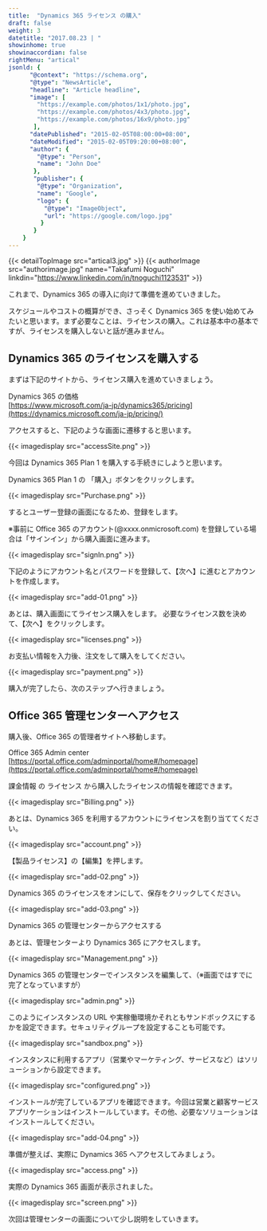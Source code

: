 ```yaml
---
title:  "Dynamics 365 ライセンス の購入"
draft: false
weight: 3
datetitle: "2017.08.23 | "
showinhome: true
showinaccordian: false
rightMenu: "artical"
jsonld: {
      "@context": "https://schema.org",
      "@type": "NewsArticle",
      "headline": "Article headline",
      "image": [
        "https://example.com/photos/1x1/photo.jpg",
        "https://example.com/photos/4x3/photo.jpg",
        "https://example.com/photos/16x9/photo.jpg"
       ],
      "datePublished": "2015-02-05T08:00:00+08:00",
      "dateModified": "2015-02-05T09:20:00+08:00",
      "author": {
        "@type": "Person",
        "name": "John Doe"
       },
       "publisher": {
        "@type": "Organization",
        "name": "Google",
        "logo": {
          "@type": "ImageObject",
          "url": "https://google.com/logo.jpg"
         }
       }
    }
---
```

{{< detailTopImage src="artical3.jpg" >}}
{{< authorImage src="authorimage.jpg" name="Takafumi Noguchi" linkdin="https://www.linkedin.com/in/tnoguchi1123531" >}}
<!-- Intro  -->
これまで、Dynamics 365 の導入に向けて準備を進めていきました。

スケジュールやコストの概算ができ、さっそく Dynamics 365 を使い始めてみたいと思います。まず必要なことは、ライセンスの購入。これは基本中の基本ですが、ライセンスを購入しないと話が進みません。


## Dynamics 365 のライセンスを購入する
まずは下記のサイトから、ライセンス購入を進めていきましょう。

Dynamics 365 の価格     
[https://www.microsoft.com/ja-jp/dynamics365/pricing](https://dynamics.microsoft.com/ja-jp/pricing/)

アクセスすると、下記のような画面に遷移すると思います。

<!-- Image= accessSite.png -->
{{< imagedisplay src="accessSite.png" >}}


今回は Dynamics 365 Plan 1 を購入する手続きにしようと思います。

Dynamics 365 Plan 1 の 「購入」ボタンをクリックします。

<!-- Image= Purchase.png -->
{{< imagedisplay src="Purchase.png" >}}

するとユーザー登録の画面になるため、登録をします。

※事前に Office 365 のアカウント(@xxxx.onmicrosoft.com) を登録している場合は「サインイン」から購入画面に進みます。

<!-- Image= signIn.png -->
{{< imagedisplay src="signIn.png" >}}

下記のようにアカウント名とパスワードを登録して、【次へ】に進むとアカウントを作成します。
<!-- Image= add-01.png -->
{{< imagedisplay src="add-01.png" >}}


あとは、購入画面にてライセンス購入をします。
必要なライセンス数を決めて、【次へ】をクリックします。

<!-- Image= licenses.png -->
{{< imagedisplay src="licenses.png" >}}

お支払い情報を入力後、注文をして購入をしてください。
<!-- Image= payment.png -->
{{< imagedisplay src="payment.png" >}}


購入が完了したら、次のステップへ行きましょう。

## Office 365 管理センターへアクセス
購入後、Office 365 の管理者サイトへ移動します。

Office 365 Admin center    
[https://portal.office.com/adminportal/home#/homepage](https://portal.office.com/adminportal/home#/homepage)

課金情報 の ライセンス から購入したライセンスの情報を確認できます。
<!-- Image= Billing.png -->
{{< imagedisplay src="Billing.png" >}}


あとは、Dynamics 365 を利用するアカウントにライセンスを割り当ててください。
<!-- Image= account.png -->
{{< imagedisplay src="account.png" >}}


【製品ライセンス】の【編集】を押します。
<!-- Image= add-02.png -->
{{< imagedisplay src="add-02.png" >}}


Dynamics 365 のライセンスをオンにして、保存をクリックしてください。
<!-- Image= add-03.png -->
{{< imagedisplay src="add-03.png" >}}


Dynamics 365 の管理センターからアクセスする

あとは、管理センターより Dynamics 365 にアクセスします。
<!-- Image= Management.png -->
{{< imagedisplay src="Management.png" >}}


Dynamics 365 の管理センターでインスタンスを編集して、（※画面ではすでに完了となっていますが）
<!-- Imnage= admin.png -->
{{< imagedisplay src="admin.png" >}}


このようにインスタンスの URL や実稼働環境かそれともサンドボックスにするかを設定できます。セキュリティグループを設定することも可能です。
<!-- Image= sandbox.png -->
{{< imagedisplay src="sandbox.png" >}}


インスタンスに利用するアプリ（営業やマーケティング、サービスなど）はソリューションから設定できます。
<!-- Image= configured.png -->
{{< imagedisplay src="configured.png" >}}


インストールが完了しているアプリを確認できます。今回は営業と顧客サービスアプリケーションはインストールしています。その他、必要なソリューションはインストールしてください。

<!-- Image= add-04.png -->
{{< imagedisplay src="add-04.png" >}}


準備が整えば、実際に Dynamics 365 へアクセスしてみましょう。
<!-- Image= access.png -->
{{< imagedisplay src="access.png" >}}

実際の Dynamics 365 画面が表示されました。
<!-- Image= screen.png -->
{{< imagedisplay src="screen.png" >}}


次回は管理センターの画面について少し説明をしていきます。